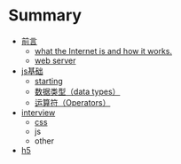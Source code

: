# Summary

* [前言](qian-yan.md)
  * [what the Internet is and how it works.](qian-yan/what-the-internet-is-and-how-it-works.md)
  * [web server](qian-yan/web-server.md)
* [js基础](README.md)
  * [starting](staring.md)
  * [数据类型（data types）](data-types.md)
  * [运算符（Operators）](yun-suan-fu-ff08-operators.md)
* [interview](interview.md)
  * [css](interview/css.md)
  * js
  * other
* [h5](h5.md)

